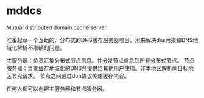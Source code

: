 # mddcs
Mutual distributed domain cache server

准备起草一个互助的、分布式的DNS缓存服务器项目。用来解决dns污染和DNS地域化解析不准确的问题。

主服务器：负责汇集分布式节点信息。并分发节点信息到所有分布式节点。
节点服务器：负责缓存地域化的DNS并提供给其他用户使用。非本地区解析向目标地区节点请求。
节点之间通过doh协议传递缓存内容。

任何人都可以创建主服务器和节点服务器。
